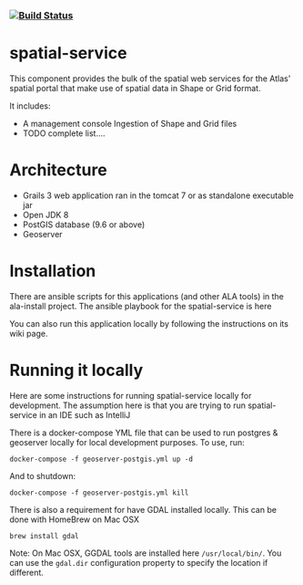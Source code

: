 ###    [![Build Status](https://travis-ci.org/AtlasOfLivingAustralia/spatial-service.svg?branch=master)](https://travis-ci.org/AtlasOfLivingAustralia/spatial-service)

# spatial-service

This component provides the bulk of the spatial web services for the Atlas' spatial portal that make use of spatial 
data in Shape or Grid format.

It includes:
 
* A management console Ingestion of Shape and Grid files
* TODO complete list....

# Architecture

* Grails 3 web application ran in the tomcat 7 or as standalone executable jar
* Open JDK 8
* PostGIS database (9.6 or above)
* Geoserver

# Installation

There are ansible scripts for this applications (and other ALA tools) 
in the ala-install project. 
The ansible playbook for the spatial-service is here

You can also run this application locally by following the instructions on its wiki page.

# Running it locally

Here are some instructions for running spatial-service locally for development.
The assumption here is that you are trying to run spatial-service in an IDE such as IntelliJ


There is a docker-compose YML file that can be used to run postgres & geoserver
 locally for local development purposes. To use, run:

```
docker-compose -f geoserver-postgis.yml up -d
```

And to shutdown:

```
docker-compose -f geoserver-postgis.yml kill
```

There is also a requirement for have GDAL installed locally. This can be done with HomeBrew on Mac OSX

```
brew install gdal
```

Note: On Mac OSX, GGDAL tools are installed here `/usr/local/bin/`. You can use the `gdal.dir` configuration property to specify the location if different.




